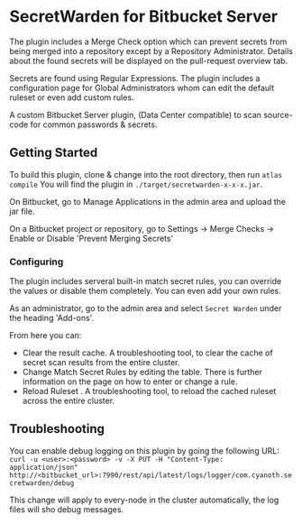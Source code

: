 # SecretWarden for Bitbucket Server


The plugin includes a Merge Check option which can prevent secrets from being merged into a repository except by a Repository Administrator. 
Details about the found secrets will be displayed on the pull-request overview tab.

Secrets are found using Regular Expressions. The plugin includes a configuration page for Global Administrators whom can edit the default ruleset or even add custom rules.

A custom Bitbucket Server plugin, (Data Center compatible) to scan source-code for common passwords & secrets.


## Getting Started

To build this plugin, clone & change into the root directory, then run `atlas compile`
You will find the plugin in `./target/secretwarden-x-x-x.jar`.

On Bitbucket, go to Manage Applications in the admin area and upload the jar file.

On a Bitbucket project or repository, go to Settings -> Merge Checks -> Enable or Disable 'Prevent Merging Secrets'

### Configuring

The plugin includes serveral built-in match secret rules, you can override the values or disable them completely. You can even add your own rules.

As an administrator, go to the admin area and select `Secret Warden` under the heading 'Add-ons'.

From here you can:
* Clear the result cache. A troubleshooting tool, to clear the cache of secret scan results from the entire cluster.
* Change Match Secret Rules by editing the table. There is further information on the page on how to enter or change a rule.
* Reload Ruleset . A troubleshooting tool, to reload the cached ruleset across the entire cluster.


## Troubleshooting

You can enable debug logging on this plugin by going the following URL:
```curl -u <user>:<password> -v -X PUT -H "Content-Type: application/json" http://<bitbucket_url>:7990/rest/api/latest/logs/logger/com.cyanoth.secretwarden/debug```

This change will apply to every-node in the cluster automatically, the log files will sho debug messages.